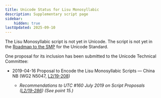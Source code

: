 ```yaml
---
title: Unicode Status for Lisu Monosyllabic
description: Supplementary script page
sidebar:
    hidden: true
lastUpdated: 2025-09-10
---
```


The Lisu Monosyllabic script is not yet in Unicode. The script is not yet in the [Roadmap to the SMP](http://www.unicode.org/roadmaps/smp/) for the Unicode Standard.

[comment]: # (end of intro)

[comment]: # (start of blocks)



[comment]: # (end of blocks)

[comment]: # (start of chars)



[comment]: # (end of chars)

[comment]: # (start of rest)

One proposal for its inclusion has been submitted to the Unicode Technical Committee:

- 2019-04-16 Proposal to Encode the Lisu Monosyllabic Scripts — China NB (WG2 N5047, [L2/19-208](http://www.unicode.org/cgi-bin/GetMatchingDocs.pl?L2/19-208))

  - _Recommendations to UTC #160 July 2019 on Script Proposals ([L2/19-286](https://www.unicode.org/L2/L2019/19286-script-recs.pdf)) (See point 15.)_
